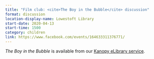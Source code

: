 ```yaml
---
title: "Film club: <cite>The Boy in the Bubble</cite> discussion"
format: discussion
location-display-name: Lowestoft Library
start-date: 2020-04-13
start-time: 1500
category: children
link: https://www.facebook.com/events/164633311376771/
---
```


<cite>The Boy in the Bubble</cite> is available from our [Kanopy eLibrary service](/elibrary/kanopy/).
